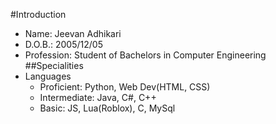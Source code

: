 #Introduction
- Name: Jeevan Adhikari
- D.O.B.: 2005/12/05
- Profession: Student of Bachelors in Computer Engineering
##Specialities
- Languages
  - Proficient: Python, Web Dev(HTML, CSS)
  - Intermediate: Java, C#, C++
  - Basic: JS, Lua(Roblox), C, MySql 

<!---
boyScavedo/boyScavedo is a ✨ special ✨ repository because its `README.md` (this file) appears on your GitHub profile.
You can click the Preview link to take a look at your changes.
--->
